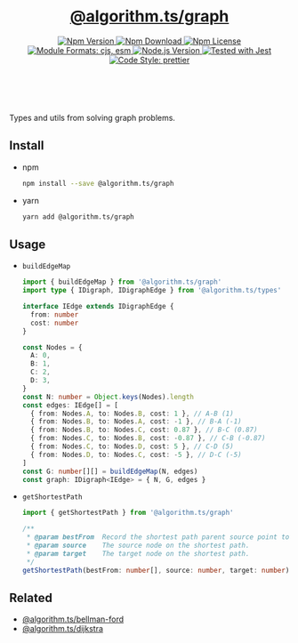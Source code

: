 <header>
  <h1 align="center">
    <a href="https://github.com/guanghechen/algorithm.ts/tree/@algorithm.ts/graph@3.1.1/packages/graph#readme">@algorithm.ts/graph</a>
  </h1>
  <div align="center">
    <a href="https://www.npmjs.com/package/@algorithm.ts/graph">
      <img
        alt="Npm Version"
        src="https://img.shields.io/npm/v/@algorithm.ts/graph.svg"
      />
    </a>
    <a href="https://www.npmjs.com/package/@algorithm.ts/graph">
      <img
        alt="Npm Download"
        src="https://img.shields.io/npm/dm/@algorithm.ts/graph.svg"
      />
    </a>
    <a href="https://www.npmjs.com/package/@algorithm.ts/graph">
      <img
        alt="Npm License"
        src="https://img.shields.io/npm/l/@algorithm.ts/graph.svg"
      />
    </a>
    <a href="#install">
      <img
        alt="Module Formats: cjs, esm"
        src="https://img.shields.io/badge/module_formats-cjs%2C%20esm-green.svg"
      />
    </a>
    <a href="https://github.com/nodejs/node">
      <img
        alt="Node.js Version"
        src="https://img.shields.io/node/v/@algorithm.ts/graph"
      />
    </a>
    <a href="https://github.com/facebook/jest">
      <img
        alt="Tested with Jest"
        src="https://img.shields.io/badge/tested_with-jest-9c465e.svg"
      />
    </a>
    <a href="https://github.com/prettier/prettier">
      <img
        alt="Code Style: prettier"
        src="https://img.shields.io/badge/code_style-prettier-ff69b4.svg?style=flat-square"
      />
    </a>
  </div>
</header>
<br/>

Types and utils from solving graph problems.

## Install

- npm

  ```bash
  npm install --save @algorithm.ts/graph
  ```

- yarn

  ```bash
  yarn add @algorithm.ts/graph
  ```

## Usage

- `buildEdgeMap`

  ```typescript {17}
  import { buildEdgeMap } from '@algorithm.ts/graph'
  import type { IDigraph, IDigraphEdge } from '@algorithm.ts/types'

  interface IEdge extends IDigraphEdge {
    from: number
    cost: number
  }

  const Nodes = {
    A: 0,
    B: 1,
    C: 2,
    D: 3,
  }
  const N: number = Object.keys(Nodes).length
  const edges: IEdge[] = [
    { from: Nodes.A, to: Nodes.B, cost: 1 }, // A-B (1)
    { from: Nodes.B, to: Nodes.A, cost: -1 }, // B-A (-1)
    { from: Nodes.B, to: Nodes.C, cost: 0.87 }, // B-C (0.87)
    { from: Nodes.C, to: Nodes.B, cost: -0.87 }, // C-B (-0.87)
    { from: Nodes.C, to: Nodes.D, cost: 5 }, // C-D (5)
    { from: Nodes.D, to: Nodes.C, cost: -5 }, // D-C (-5)
  ]
  const G: number[][] = buildEdgeMap(N, edges)
  const graph: IDigraph<IEdge> = { N, G, edges }
  ```

- `getShortestPath`

  ```typescript {17}
  import { getShortestPath } from '@algorithm.ts/graph'

  /**
   * @param bestFrom  Record the shortest path parent source point to the specified point.
   * @param source    The source node on the shortest path.
   * @param target    The target node on the shortest path.
   */
  getShortestPath(bestFrom: number[], source: number, target: number): number[] // nodes
  ```

## Related

- [@algorithm.ts/bellman-ford][]
- [@algorithm.ts/dijkstra][]

[homepage]:
  https://github.com/guanghechen/algorithm.ts/tree/@algorithm.ts/graph@3.1.1/packages/graph#readme
[@algorithm.ts/bellman-ford]:
  https://github.com/guanghechen/algorithm.ts/tree/@algorithm.ts/bellman-ford@3.1.1/packages/bellman-ford
[@algorithm.ts/dijkstra]:
  https://github.com/guanghechen/algorithm.ts/tree/@algorithm.ts/dijkstra@3.1.1/packages/dijkstra
